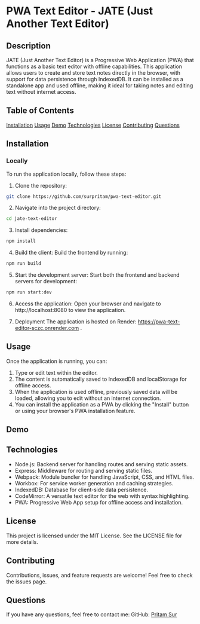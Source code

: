 # PWA Text Editor - JATE (Just Another Text Editor)

## Description

JATE (Just Another Text Editor) is a Progressive Web Application (PWA) that functions as a basic text editor with offline capabilities. This application allows users to create and store text notes directly in the browser, with support for data persistence through IndexedDB. It can be installed as a standalone app and used offline, making it ideal for taking notes and editing text without internet access.

## Table of Contents

[Installation]()
[Usage]()
[Demo]()
[Technologies]()
[License]()
[Contributing]()
[Questions]()

## Installation
### Locally
To run the application locally, follow these steps:

1. Clone the repository:
```bash
git clone https://github.com/surpritam/pwa-text-editor.git
```
2. Navigate into the project directory:
```bash
cd jate-text-editor
```
3. Install dependencies:
```bash
npm install
```
4. Build the client:
Build the frontend by running:
```bash
npm run build
```
5. Start the development server:
Start both the frontend and backend servers for development:
```bash
npm run start:dev
```
6. Access the application:
Open your browser and navigate to http://localhost:8080 to view the application.

7. Deployment
The application is hosted on Render: https://pwa-text-editor-sczc.onrender.com .

## Usage

Once the application is running, you can:

1. Type or edit text within the editor.
2. The content is automatically saved to IndexedDB and localStorage for offline access.
3. When the application is used offline, previously saved data will be loaded, allowing you to edit without an internet connection.
4. You can install the application as a PWA by clicking the "Install" button or using your browser's PWA installation feature.

## Demo

## Technologies

- Node.js: Backend server for handling routes and serving static assets.
- Express: Middleware for routing and serving static files.
- Webpack: Module bundler for handling JavaScript, CSS, and HTML files.
- Workbox: For service worker generation and caching strategies.
- IndexedDB: Database for client-side data persistence.
- CodeMirror: A versatile text editor for the web with syntax highlighting.
- PWA: Progressive Web App setup for offline access and installation.

## License
This project is licensed under the MIT License. See the LICENSE file for more details.

## Contributing
Contributions, issues, and feature requests are welcome! Feel free to check the issues page.

## Questions
If you have any questions, feel free to contact me:
GitHub: [Pritam Sur](https://github.com/surpritam)
